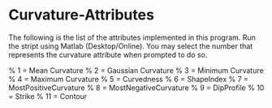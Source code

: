 # Curvature-Attributes

The following is the list of the attributes implemented in this program. Run the stript using Matlab (Desktop/Online). You may select the number that represents the curvature attribute when prompted to do so.

% 1 = Mean Curvature
% 2 = Gaussian Curvature
% 3 = Minimum Curvature
% 4 = Maximum Curvature
% 5 = Curvedness
% 6 = ShapeIndex
% 7 = MostPositiveCurvature
% 8 = MostNegativeCurvature
% 9 = DipProfile
% 10 = Strike
% 11 = Contour
